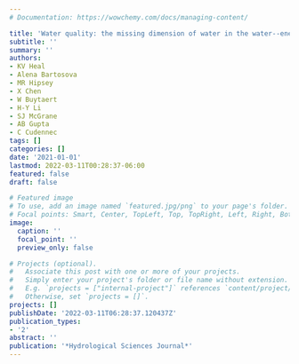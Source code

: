 ```yaml
---
# Documentation: https://wowchemy.com/docs/managing-content/

title: 'Water quality: the missing dimension of water in the water--energy--food nexus'
subtitle: ''
summary: ''
authors:
- KV Heal
- Alena Bartosova
- MR Hipsey
- X Chen
- W Buytaert
- H-Y Li
- SJ McGrane
- AB Gupta
- C Cudennec
tags: []
categories: []
date: '2021-01-01'
lastmod: 2022-03-11T00:28:37-06:00
featured: false
draft: false

# Featured image
# To use, add an image named `featured.jpg/png` to your page's folder.
# Focal points: Smart, Center, TopLeft, Top, TopRight, Left, Right, BottomLeft, Bottom, BottomRight.
image:
  caption: ''
  focal_point: ''
  preview_only: false

# Projects (optional).
#   Associate this post with one or more of your projects.
#   Simply enter your project's folder or file name without extension.
#   E.g. `projects = ["internal-project"]` references `content/project/deep-learning/index.md`.
#   Otherwise, set `projects = []`.
projects: []
publishDate: '2022-03-11T06:28:37.120437Z'
publication_types:
- '2'
abstract: ''
publication: '*Hydrological Sciences Journal*'
---
```

